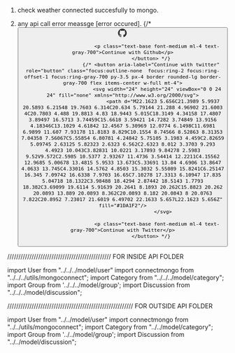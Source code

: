 1. check weather connected succesfully to mongo.
2. any api call error meassge [error occured].
{/* <button aria-label="Continue with github" role="button" class="focus:outline-none  focus:ring-2 focus:ring-offset-1 focus:ring-gray-700 py-3.5 px-4 border rounded-lg border-gray-700 flex items-center w-full mt-4">
                              <svg width="21" height="20" viewBox="0 0 21 20" fill="none" xmlns="http://www.w3.org/2000/svg">
                                  <path d="M10.1543 0C4.6293 0 0.154298 4.475 0.154298 10C0.153164 12.0993 0.813112 14.1456 2.04051 15.8487C3.26792 17.5517 5.00044 18.8251 6.9923 19.488C7.4923 19.575 7.6793 19.275 7.6793 19.012C7.6793 18.775 7.6663 17.988 7.6663 17.15C5.1543 17.613 4.5043 16.538 4.3043 15.975C4.1913 15.687 3.7043 14.8 3.2793 14.562C2.9293 14.375 2.4293 13.912 3.2663 13.9C4.0543 13.887 4.6163 14.625 4.8043 14.925C5.7043 16.437 7.1423 16.012 7.7163 15.75C7.8043 15.1 8.0663 14.663 8.3543 14.413C6.1293 14.163 3.8043 13.3 3.8043 9.475C3.8043 8.387 4.1913 7.488 4.8293 6.787C4.7293 6.537 4.3793 5.512 4.9293 4.137C4.9293 4.137 5.7663 3.875 7.6793 5.163C8.49336 4.93706 9.33447 4.82334 10.1793 4.825C11.0293 4.825 11.8793 4.937 12.6793 5.162C14.5913 3.862 15.4293 4.138 15.4293 4.138C15.9793 5.513 15.6293 6.538 15.5293 6.788C16.1663 7.488 16.5543 8.375 16.5543 9.475C16.5543 13.313 14.2173 14.163 11.9923 14.413C12.3543 14.725 12.6673 15.325 12.6673 16.263C12.6673 17.6 12.6543 18.675 12.6543 19.013C12.6543 19.275 12.8423 19.587 13.3423 19.487C15.3273 18.8168 17.0522 17.541 18.2742 15.8392C19.4962 14.1373 20.1537 12.0951 20.1543 10C20.1543 4.475 15.6793 0 10.1543 0Z" fill="#333333"/>
                                  </svg>
                                  
                              <p class="text-base font-medium ml-4 text-gray-700">Continue with Github</p>
                          </button> */}
                          {/* <button aria-label="Continue with twitter" role="button" class="focus:outline-none  focus:ring-2 focus:ring-offset-1 focus:ring-gray-700 py-3.5 px-4 border rounded-lg border-gray-700 flex items-center w-full mt-4">
                              <svg width="24" height="24" viewBox="0 0 24 24" fill="none" xmlns="http://www.w3.org/2000/svg">
                                  <path d="M22.1623 5.656C21.3989 5.9937 20.5893 6.21548 19.7603 6.314C20.634 5.79144 21.288 4.96902 21.6003 4C20.7803 4.488 19.8813 4.83 18.9443 5.015C18.3149 4.34158 17.4807 3.89497 16.5713 3.74459C15.6618 3.59421 14.7282 3.74849 13.9156 4.18346C13.1029 4.61842 12.4567 5.30969 12.0774 6.1498C11.6981 6.9899 11.607 7.93178 11.8183 8.829C10.1554 8.74566 8.52863 8.31353 7.04358 7.56067C5.55854 6.80781 4.24842 5.75105 3.1983 4.459C2.82659 5.09745 2.63125 5.82323 2.6323 6.562C2.6323 8.012 3.3703 9.293 4.4923 10.043C3.82831 10.0221 3.17893 9.84278 2.5983 9.52V9.572C2.5985 10.5377 2.93267 11.4736 3.54414 12.2211C4.15562 12.9685 5.00678 13.4815 5.9533 13.673C5.33691 13.84 4.6906 13.8647 4.0633 13.745C4.33016 14.5762 4.8503 15.3032 5.55089 15.8241C6.25147 16.345 7.09742 16.6338 7.9703 16.65C7.10278 17.3313 6.10947 17.835 5.04718 18.1322C3.98488 18.4294 2.87442 18.5143 1.7793 18.382C3.69099 19.6114 5.91639 20.2641 8.1893 20.262C15.8823 20.262 20.0893 13.889 20.0893 8.362C20.0893 8.182 20.0843 8 20.0763 7.822C20.8952 7.23017 21.6019 6.49702 22.1633 5.657L22.1623 5.656Z" fill="#1DA1F2"/>
                                  </svg>
                                  
                              <p class="text-base font-medium ml-4 text-gray-700">Continue with Twitter</p>
                          </button> */}

///////////////////////////////////////////////
FOR INSIDE API FOLDER

import User from "../../../model/user"
import connectmongo from "../../../utils/mongoconnect";
import Category from "../../../model/category";
import Group from '../../../model/group';
import Discussion from "../../../model/discussion";


/////////////////////////////////////////////////////////
FOR OUTSIDE API FOLDER

import User from "../../model/user"
import connectmongo from "../../utils/mongoconnect";
import Category from "../../model/category";
import Group from '../../model/group';
import Discussion from "../../model/discussion"; 
